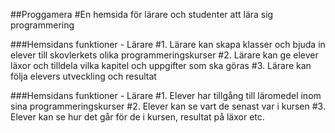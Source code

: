 ##Proggamera 
#En hemsida för lärare och studenter att lära sig programmering

###Hemsidans funktioner - Lärare
#1. Lärare kan skapa klasser och bjuda in elever till skovlerkets olika programmeringskurser
#2. Lärare kan ge elever läxor och tilldela vilka kapitel och uppgifter som ska göras
#3. Lärare kan följa elevers utveckling och resultat 

###Hemsidans funktioner - Lärare
#1. Elever har tillgång till läromedel inom sina programmeringskurser
#2. Elever kan se vart de senast var i kursen
#3. Elever kan se hur det går för de i kursen, resultat på läxor etc.
